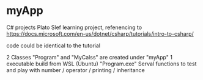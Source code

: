 # myApp
C# projects
Plato Slef learning project, refenencing to https://docs.microsoft.com/en-us/dotnet/csharp/tutorials/intro-to-csharp/

code could be identical to the tutorial

2 Classes "Program" and "MyCalss" are created under "myApp"
1 executable build from WSL (Ubuntu) "Program.exe"
Serval functions to test and play with number / operator / printing / inheritance
